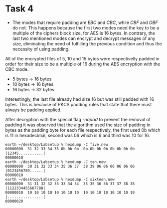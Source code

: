 # Task 4

* The modes that require padding are _EBC_ and _CBC_, while _CBF_ and _OBF_ do not. This happens because the first two modes need the key to be a multiple of the ciphers block size, for AES is 16 bytes. In contrary, the last two mentioned modes can encrypt and decrypt messages of any size, eliminating the need of fulfilling the previous condition and thus the necessity of using padding.


All of the encrypted files of 5, 10 and 15 bytes were respectivelly padded in order for their size to be a multiple of 16 during the AES encryption with the CBC mode.

* 5 bytes -> 16 bytes
* 10 bytes -> 16 bytes
* 16 bytes -> 32 bytes

Interestingly, the last file already had size 16 but was still padded with 16 bytes. This is because of PKCS padding rules that state that there must always be padding applied.

After decryption with the special flag _-nopad_ to prevent the removal of padding it was observed that the algorithm used the size of padding in bytes as the padding byte for each file respectively, the first used 0b which is 11 in hexadecimal, second was 06 which is 6 and third was 10 for 16.

```
earth ~/desktop/Labsetup % hexdump -C five.new
00000000  31 32 33 34 35 0b 0b 0b  0b 0b 0b 0b 0b 0b 0b 0b  |12345...........|
00000010
earth ~/desktop/Labsetup % hexdump -C ten.new
00000000  30 31 32 33 34 35 36 37  38 39 06 06 06 06 06 06  |0123456789......|
00000010
earth ~/desktop/Labsetup % hexdump -C sixteen.new
00000000  31 31 32 32 33 33 34 34  35 35 36 36 37 37 38 38  |1122334455667788|
00000010  10 10 10 10 10 10 10 10  10 10 10 10 10 10 10 10  |................|
00000020
```


